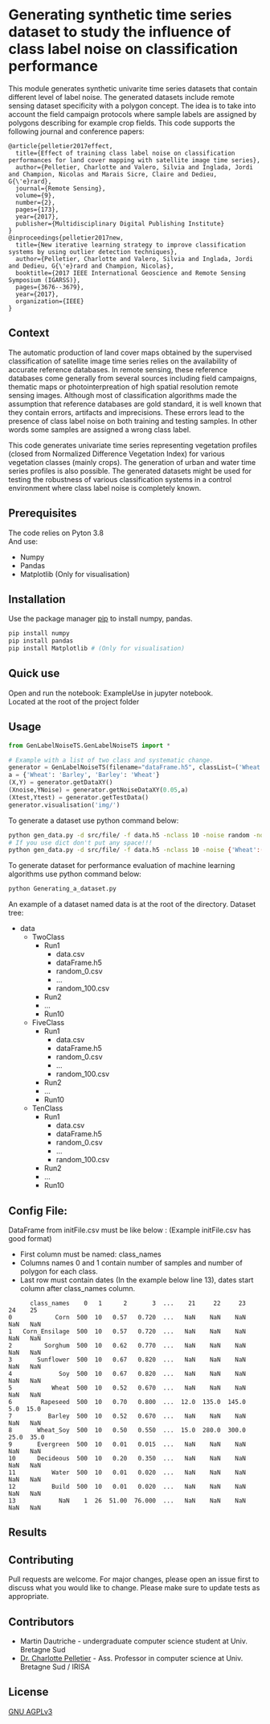 # Generating synthetic time series dataset to study the influence of class label noise on classification performance

This module generates synthetic univarite time series datasets that contain different level of label noise. The generated datasets include remote sensing dataset specificity with a polygon concept. The idea is to take into account the field campaign protocols where sample labels are assigned by polygons describing for example crop fields.
This code supports the following journal and conference papers:
```
@article{pelletier2017effect,
  title={Effect of training class label noise on classification performances for land cover mapping with satellite image time series},
  author={Pelletier, Charlotte and Valero, Silvia and Inglada, Jordi and Champion, Nicolas and Marais Sicre, Claire and Dedieu, G{\'e}rard},
  journal={Remote Sensing},
  volume={9},
  number={2},
  pages={173},
  year={2017},
  publisher={Multidisciplinary Digital Publishing Institute}
}
@inproceedings{pelletier2017new,
  title={New iterative learning strategy to improve classification systems by using outlier detection techniques},
  author={Pelletier, Charlotte and Valero, Silvia and Inglada, Jordi and Dedieu, G{\'e}rard and Champion, Nicolas},
  booktitle={2017 IEEE International Geoscience and Remote Sensing Symposium (IGARSS)},
  pages={3676--3679},
  year={2017},
  organization={IEEE}
}
```


## Context

The automatic production of land cover maps obtained by the supervised classification of satellite image time series relies on the availability of accurate reference databases. In remote sensing, these reference databases come generally from several sources including field campaigns, thematic maps or photointerpreation of high spatial resolution remote sensing images. Although most of classification algorithms made the assumption that reference databases are gold standard, it is well known that they contain errors, artifacts and imprecisions. These errors lead to the presence of class label noise on both training and testing samples. In other words some samples are assigned a wrong class label.

This code generates univariate time series representing vegetation profiles (closed from Normalized Difference Vegetation Index) for various vegetation classes (mainly crops). The generation of urban and water time series profiles is also possible.
The generated datasets might be used for testing the robustness of various classification systems in a control environment where class label noise is completely known. 


## Prerequisites

The code relies on Pyton 3.8\
And use:
- Numpy
- Pandas
- Matplotlib (Only for visualisation)

## Installation

Use the package manager [pip](https://pip.pypa.io/en/stable/) to install numpy, pandas.

```bash
pip install numpy
pip install pandas
pip install Matplotlib # (Only for visualisation)
```

## Quick use

Open and run the notebook: ExampleUse in jupyter notebook.\
Located at the root of the project folder

## Usage

```python
from GenLabelNoiseTS.GenLabelNoiseTS import *

# Example with a list of two class and systematic change.
generator = GenLabelNoiseTS(filename="dataFrame.h5", classList=('Wheat','Barley'), csv=True, verbose=True, rep="file/")
a = {'Wheat': 'Barley', 'Barley': 'Wheat'}
(X,Y) = generator.getDataXY()
(Xnoise,YNoise) = generator.getNoiseDataXY(0.05,a)
(Xtest,Ytest) = generator.getTestData()
generator.visualisation('img/')
```
To generate a dataset use python command below:
```bash
python gen_data.py -d src/file/ -f data.h5 -nclass 10 -noise random -noise.level [0.05,0.1,0.15,0.2,0.25,0.3] -save_csv -v -vis
# If you use dict don't put any space!!!
python gen_data.py -d src/file/ -f data.h5 -nclass 10 -noise {'Wheat':('Barley','Soy'),'Barley':'Soy'} -noise.level [0.05,0.1,0.15,0.2,0.25,0.3] -save_csv -v -vis
```

To generate dataset for performance evaluation of machine learning algorithms use python command below:
```bash
python Generating_a_dataset.py
```
An example of a dataset named data is at the root of the directory.
Dataset tree:
- data
  - TwoClass
    - Run1
      - data.csv
      - dataFrame.h5
      - random_0.csv
      - ...
      - random_100.csv
    - Run2
    - ...
    - Run10
  - FiveClass
    - Run1
      - data.csv
      - dataFrame.h5
      - random_0.csv
      - ...
      - random_100.csv
    - Run2
    - ...
    - Run10
  - TenClass
    - Run1
      - data.csv
      - dataFrame.h5
      - random_0.csv
      - ...
      - random_100.csv
    - Run2
    - ...
    - Run10
    
## Config File:

DataFrame from initFile.csv must be like below :
(Example initFile.csv has good format)
- First column must be named: class_names
- Columns names 0 and 1 contain number of samples and number of polygon for each class.
- Last row must contain dates (In the example below line 13), dates start column after class_names column.
```
      class_names    0   1      2       3  ...    21     22     23    24    25
0            Corn  500  10   0.57   0.720  ...   NaN    NaN    NaN   NaN   NaN
1   Corn_Ensilage  500  10   0.57   0.720  ...   NaN    NaN    NaN   NaN   NaN
2         Sorghum  500  10   0.62   0.770  ...   NaN    NaN    NaN   NaN   NaN
3       Sunflower  500  10   0.67   0.820  ...   NaN    NaN    NaN   NaN   NaN
4             Soy  500  10   0.67   0.820  ...   NaN    NaN    NaN   NaN   NaN
5           Wheat  500  10   0.52   0.670  ...   NaN    NaN    NaN   NaN   NaN
6        Rapeseed  500  10   0.70   0.800  ...  12.0  135.0  145.0   5.0  15.0
7          Barley  500  10   0.52   0.670  ...   NaN    NaN    NaN   NaN   NaN
8       Wheat_Soy  500  10   0.50   0.550  ...  15.0  280.0  300.0  25.0  35.0
9       Evergreen  500  10   0.01   0.015  ...   NaN    NaN    NaN   NaN   NaN
10      Decideous  500  10   0.20   0.350  ...   NaN    NaN    NaN   NaN   NaN
11          Water  500  10   0.01   0.020  ...   NaN    NaN    NaN   NaN   NaN
12          Build  500  10   0.01   0.020  ...   NaN    NaN    NaN   NaN   NaN
13            NaN    1  26  51.00  76.000  ...   NaN    NaN    NaN   NaN   NaN
```

## Results




## Contributing
Pull requests are welcome. For major changes, please open an issue first to discuss what you would like to change.
Please make sure to update tests as appropriate.

## Contributors
 - Martin Dautriche - undergraduate computer science student at Univ. Bretagne Sud
 - [Dr. Charlotte Pelletier](https://sites.google.com/site/charpelletier) - Ass. Professor in computer science at Univ. Bretagne Sud / IRISA
 
## License
[GNU AGPLv3](https://choosealicense.com/licenses/agpl-3.0/)
